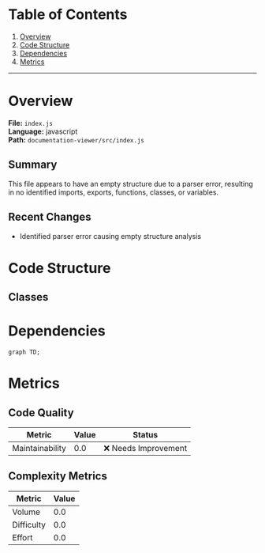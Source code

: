 # Table of Contents

1. [Overview](#overview)
2. [Code Structure](#code-structure)
3. [Dependencies](#dependencies)
4. [Metrics](#metrics)

---

# Overview

**File:** `index.js`  
**Language:** javascript  
**Path:** `documentation-viewer/src/index.js`  

## Summary

This file appears to have an empty structure due to a parser error, resulting in no identified imports, exports, functions, classes, or variables.

## Recent Changes

- Identified parser error causing empty structure analysis


# Code Structure

## Classes

# Dependencies

```mermaid
graph TD;
```

# Metrics

## Code Quality

| Metric | Value | Status |
|--------|-------|--------|
| Maintainability | 0.0 | ❌ Needs Improvement |
## Complexity Metrics

| Metric | Value |
|--------|--------|
| Volume | 0.0 |
| Difficulty | 0.0 |
| Effort | 0.0 |
